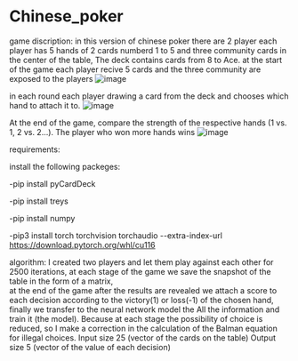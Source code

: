 # Chinese_poker
game discription:
in this version of chinese poker there are 2 player each player has 5 hands of 2 cards numberd 1 to 5 
and three community cards in the center of the table, The deck contains cards from 8 to Ace.
at the start of the game each player recive 5 cards and the three community are exposed to the players
![image](https://user-images.githubusercontent.com/82440808/190897578-18bcbe96-779a-4c3b-8ea0-26d1e7940bb3.png)

in each round each player drawing a card from the deck and chooses which hand to attach it to.
![image](https://user-images.githubusercontent.com/82440808/190897757-bb7aea10-2886-44b3-a4f1-a5b403720d9e.png)

At the end of the game, compare the strength of the respective hands (1 vs. 1, 2 vs. 2...). The player who won more hands wins
![image](https://user-images.githubusercontent.com/82440808/190897866-1ad10212-3ec6-4681-bb64-0313de5cb385.png)

requirements:

install the following packeges:

  -pip install pyCardDeck
  
  -pip install treys
  
  -pip install numpy
  
  -pip3 install torch torchvision torchaudio --extra-index-url https://download.pytorch.org/whl/cu116
  
algorithm:
    I created two players and let them play against each other for 2500 iterations, 
    at each stage of the game we save the snapshot of the table in the form of a matrix,     
    at the end of the game after the results are revealed we attach a score to each decision according to the victory(1) or loss(-1) of the chosen hand,
    finally we transfer to the neural network model the All the information and train it (the model).
    Because at each stage the possibility of choice is reduced, so I make a correction in the calculation of the Balman equation for illegal choices.
    Input size 25 (vector of the cards on the table)
    Output size 5 (vector of the value of each decision)


